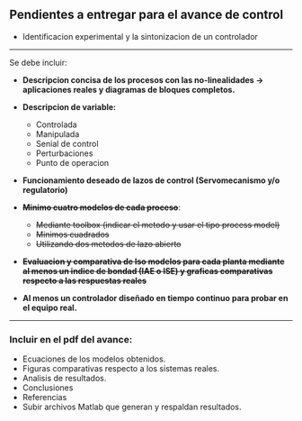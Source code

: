 ## Pendientes a entregar para el avance de control 

- Identificacion experimental y la sintonizacion de un controlador

-----------------------------

Se debe incluir: 

- **Descripcion concisa de los procesos con las no-linealidades -> aplicaciones reales y diagramas de bloques completos.**

- **Descripcion de variable:** 
	- Controlada 
	- Manipulada
	- Senial de control 
	- Perturbaciones
	- Punto de operacion 

- **Funcionamiento deseado de lazos de control (Servomecanismo y/o regulatorio)**

- **~~Minimo cuatro modelos de cada proceso~~**: 
	- ~~Mediante toolbox (indicar el metodo y usar el tipo process model)~~
	- ~~Minimos cuadrados~~
	- ~~Utilizando dos metodos de lazo abierto~~

- **~~Evaluacion y comparativa de lso modelos para cada planta mediante al menos un indice de bondad (IAE o ISE) y graficas comparativas respecto a las respuestas reales~~**

- **Al menos un controlador diseñado en tiempo continuo para probar en el equipo real.**

------------------------------------------------------------

### Incluir en el pdf del avance: 

- Ecuaciones de los modelos obtenidos. 
- Figuras comparativas respecto a los sistemas reales.
- Analisis de resultados. 
- Conclusiones 
- Referencias
- Subir archivos Matlab que generan y respaldan resultados. 


